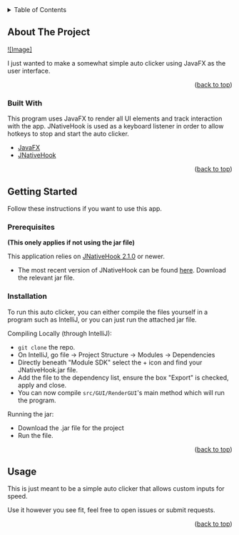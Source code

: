 <div id="top"></div>
<!--
*** Definitely just stole this from
*** https://github.com/othneildrew/Best-README-Template/blob/master/README.md
-->

<!-- TABLE OF CONTENTS -->
<details>
  <summary>Table of Contents</summary>
  <ol>
    <li>
      <a href="#about-the-project">About The Project</a>
      <ul>
        <li><a href="#built-with">Built With</a></li>
      </ul>
    </li>
    <li>
      <a href="#getting-started">Getting Started</a>
      <ul>
        <li><a href="#prerequisites">Prerequisites</a></li>
        <li><a href="#installation">Installation</a></li>
      </ul>
    </li>
    <li><a href="#usage">Usage</a></li>
  </ol>
</details>

<!-- ABOUT THE PROJECT -->
## About The Project

[![Image]](/Resources/JavaFX_GUI_AutoClickerImage.png)

I just wanted to make a somewhat simple auto clicker using JavaFX as the user interface.

<p align="right">(<a href="#top">back to top</a>)</p>


### Built With

This program uses JavaFX to render all UI elements and track interaction with the app.
JNativeHook is used as a keyboard listener in order to allow hotkeys to stop and start the auto clicker.

* [JavaFX](https://openjfx.io/)
* [JNativeHook](https://github.com/kwhat/jnativehook)

<p align="right">(<a href="#top">back to top</a>)</p>


<!-- GETTING STARTED -->
## Getting Started

Follow these instructions if you want to use this app.

### Prerequisites
**(This onely applies if not using the jar file)**

This application relies on [JNativeHook 2.1.0](https://github.com/kwhat/jnativehook) or newer.
 - The most recent version of JNativeHook can be found [here](https://github.com/kwhat/jnativehook/releases). 
   Download the relevant jar file.

### Installation

 To run this auto clicker, you can either compile the files yourself in a program such as IntelliJ, or you can just run the attached jar file.

Compiling Locally (through IntelliJ):
 * `git clone` the repo.
 * On IntelliJ, go file -> Project Structure -> Modules -> Dependencies
 * Directly beneath "Module SDK" select the + icon and find your JNativeHook.jar file.
 * Add the file to the dependency list, ensure the box "Export" is checked, apply and close.
 * You can now compile `src/GUI/RenderGUI`'s main method which will run the program.

Running the jar:
 * Download the .jar file for the project
 * Run the file.

<p align="right">(<a href="#top">back to top</a>)</p>


<!-- USAGE EXAMPLES -->
## Usage

This is just meant to be a simple auto clicker that allows custom inputs for speed.

Use it however you see fit, feel free to open issues or submit requests.

<p align="right">(<a href="#top">back to top</a>)</p>
